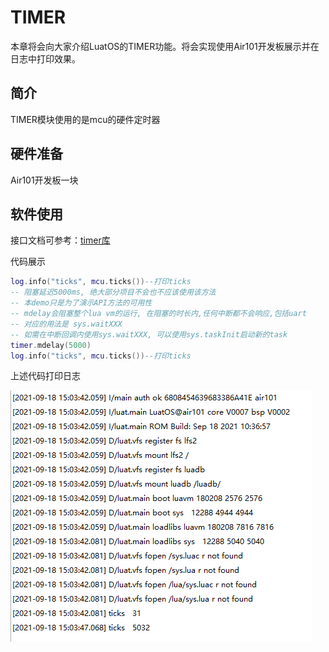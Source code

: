 # TIMER

本章将会向大家介绍LuatOS的TIMER功能。将会实现使用Air101开发板展示并在日志中打印效果。

## 简介

TIMER模块使用的是mcu的硬件定时器

## 硬件准备

Air101开发板一块

## 软件使用

接口文档可参考：[timer库](https://wiki.luatos.com/api/timer.html)

代码展示

```lua
log.info("ticks", mcu.ticks())--打印ticks
-- 阻塞延迟5000ms, 绝大部分项目不会也不应该使用该方法
-- 本demo只是为了演示API方法的可用性
-- mdelay会阻塞整个lua vm的运行, 在阻塞的时长内,任何中断都不会响应,包括uart
-- 对应的用法是 sys.waitXXX
-- 如需在中断回调内使用sys.waitXXX, 可以使用sys.taskInit启动新的task
timer.mdelay(5000)
log.info("ticks", mcu.ticks())--打印ticks
```

上述代码打印日志

![TIMER](img/TIMER.png)
